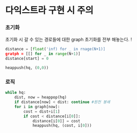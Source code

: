 # 다익스트라 구현 시 주의
### 초기화
초기화 시 갈 수 있는 경로들에 대한 graph 초기화를 전부 해놓는다. !   
```python
distance = [float('inf) for _ in rnage(N+1)]
gratph = [[] for _ in range(N+1)]
distance[start] = 0

heappush(hq, (0,0))
```

### 로직
```python
while hq:
    dist, now = heappop(hq)
    if distance[now] < dist: continue #원천 봉쇄
    for i in graph[now]:
        cost = dist+i[1]
        if cost < distance[i[0]]: 
            distance[i[0]] = cost
            heappush(hq, (cost, i[0]))
```

